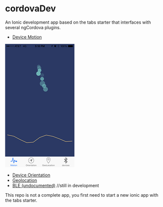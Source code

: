 # cordovaDev
An Ionic development app based on the tabs starter that interfaces with several ngCordova plugins.  

- [Device Motion](http://ngcordova.com/docs/plugins/deviceMotion/)

![alt tag](https://github.com/jonalling/cordovaDev/blob/master/File%20Sep%2017%2C%203%2024%2051%20PM.png)

- [Device Orientation](http://ngcordova.com/docs/plugins/deviceOrientation/)
- [Geolocation](http://ngcordova.com/docs/plugins/geolocation/)
- [BLE (undocumented)](https://github.com/driftyco/ng-cordova/blob/master/src/plugins/ble.js) //still in development

This repo is not a complete app, you first need to start a new ionic app with the tabs starter.
